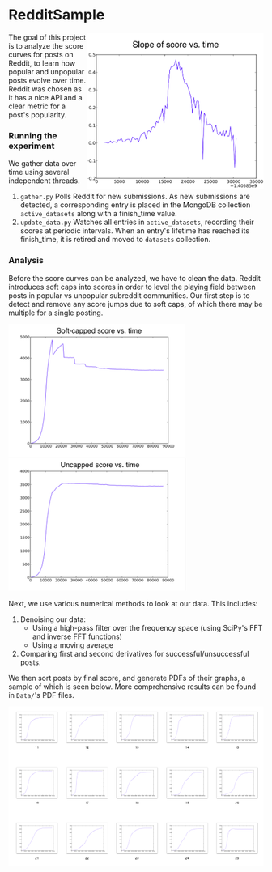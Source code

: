 RedditSample
========
<img src="/Data/slope.png" align=right width="350px">
The goal of this project is to analyze the score curves for posts on Reddit, to learn how popular and unpopular posts evolve over time.  Reddit was chosen as it has a nice API and a clear metric for a post's popularity.

### Running the experiment
We gather data over time using several independent threads.

1. `gather.py` Polls Reddit for new submissions.  As new submissions are detected, a corresponding entry is placed in the MongoDB collection `active_datasets` along with a finish_time value.
2. `update_data.py` Watches all entries in `active_datasets`, recording their scores at periodic intervals.  When an entry's lifetime has reached its finish_time, it is retired and moved to `datasets` collection.

### Analysis
Before the score curves can be analyzed, we have to clean the data.  Reddit introduces soft caps into scores in order to level the playing field between posts in popular vs unpopular subreddit communities.  Our first step is to detect and remove any score jumps due to soft caps, of which there may be multiple for a single posting.

<img src="/Data/capped.png" width="350px"> <img src="/Data/uncapped.png" width="350px">

Next, we use various numerical methods to look at our data.  This includes:

1. Denoising our data:
    * Using a high-pass filter over the frequency space (using SciPy's FFT and inverse FFT functions)
    * Using a moving average
2. Comparing first and second derivatives for successful/unsuccessful posts.

We then sort posts by final score, and generate PDFs of their graphs, a sample of which is seen below.  More comprehensive results can be found in `Data/`'s PDF files.

<img src="/Data/graphs.png">
